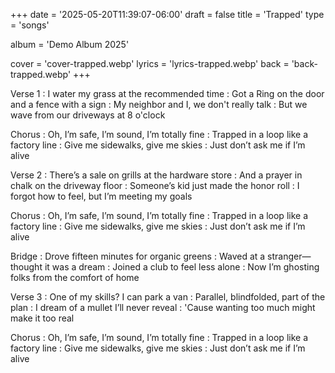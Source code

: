 +++
date = '2025-05-20T11:39:07-06:00'
draft = false
title = 'Trapped'
type = 'songs'

album = 'Demo Album 2025'

cover = 'cover-trapped.webp'
lyrics = 'lyrics-trapped.webp'
back = 'back-trapped.webp'
+++

Verse 1
: I water my grass at the recommended time
: Got a Ring on the door and a fence with a sign
: My neighbor and I, we don't really talk
: But we wave from our driveways at 8 o'clock

Chorus
: Oh, I’m safe, I’m sound, I’m totally fine
: Trapped in a loop like a factory line
: Give me sidewalks, give me skies
: Just don’t ask me if I’m alive

Verse 2
: There’s a sale on grills at the hardware store
: And a prayer in chalk on the driveway floor
: Someone’s kid just made the honor roll
: I forgot how to feel, but I’m meeting my goals

Chorus
: Oh, I’m safe, I’m sound, I’m totally fine
: Trapped in a loop like a factory line
: Give me sidewalks, give me skies
: Just don’t ask me if I’m alive

Bridge
: Drove fifteen minutes for organic greens
: Waved at a stranger—thought it was a dream
: Joined a club to feel less alone
: Now I’m ghosting folks from the comfort of home

Verse 3
: One of my skills? I can park a van
: Parallel, blindfolded, part of the plan
: I dream of a mullet I’ll never reveal
: 'Cause wanting too much might make it too real

Chorus
: Oh, I’m safe, I’m sound, I’m totally fine
: Trapped in a loop like a factory line
: Give me sidewalks, give me skies
: Just don’t ask me if I’m alive
